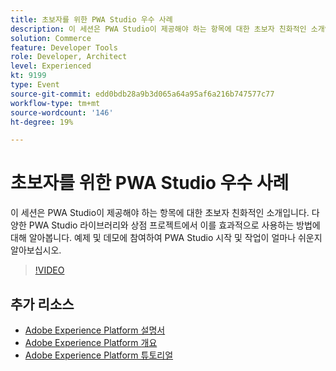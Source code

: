 ```yaml
---
title: 초보자를 위한 PWA Studio 우수 사례
description: 이 세션은 PWA Studio이 제공해야 하는 항목에 대한 초보자 친화적인 소개입니다. 다양한 PWA Studio 라이브러리와 상점 프로젝트에서 이를 효과적으로 사용하는 방법에 대해 알아봅니다. 예제 및 데모에 참여하여 PWA Studio 시작 및 작업이 얼마나 쉬운지 알아보십시오.
solution: Commerce
feature: Developer Tools
role: Developer, Architect
level: Experienced
kt: 9199
type: Event
source-git-commit: edd0bdb28a9b3d065a64a95af6a216b747577c77
workflow-type: tm+mt
source-wordcount: '146'
ht-degree: 19%

---
```


# 초보자를 위한 PWA Studio 우수 사례

이 세션은 PWA Studio이 제공해야 하는 항목에 대한 초보자 친화적인 소개입니다.
다양한 PWA Studio 라이브러리와 상점 프로젝트에서 이를 효과적으로 사용하는 방법에 대해 알아봅니다.
예제 및 데모에 참여하여 PWA Studio 시작 및 작업이 얼마나 쉬운지 알아보십시오.

>[!VIDEO](https://video.tv.adobe.com/v/337764/?quality=12&learn=on&hidetitle=true)

## 추가 리소스

- [Adobe Experience Platform 설명서](https://experienceleague.adobe.com/docs/experience-platform.html)
- [Adobe Experience Platform 개요](https://experienceleague.adobe.com/docs/experience-platform/landing/home.html?lang=ko)
- [Adobe Experience Platform 튜토리얼](https://experienceleague.adobe.com/docs/platform-learn/tutorials/overview.html?lang=en)
